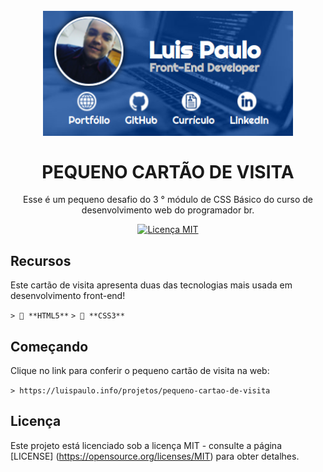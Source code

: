 <h1 align = "center">
<br>
  <img src = "imagens/readme/logo/pequeno_cartao_de_visita.png" alt = "pequeno_cartao_de_visita.png" width = "400">
<br>
<br>
PEQUENO CARTÃO DE VISITA
</h1>

<!--------------------------------------------------------------------->

<p align = "center"> Esse é um pequeno desafio do 3 ° módulo de CSS Básico do curso de desenvolvimento web do programador br. </p>

<p align = "center">
  <a href="https://opensource.org/licenses/MIT">
    <img src = "https://img.shields.io/badge/License-MIT-blue.svg" alt = "Licença MIT">
  </a>
</p>

<!--------------------------------------------------------------------->

## Recursos

Este cartão de visita apresenta duas das tecnologias mais usada em desenvolvimento front-end!

`> 🔴 **HTML5**`
`> 🔵 **CSS3**`

## Começando

Clique no link para conferir o pequeno cartão de visita na web:

`> https://luispaulo.info/projetos/pequeno-cartao-de-visita`


## Licença

Este projeto está licenciado sob a licença MIT - consulte a página [LICENSE] (https://opensource.org/licenses/MIT) para obter detalhes.

